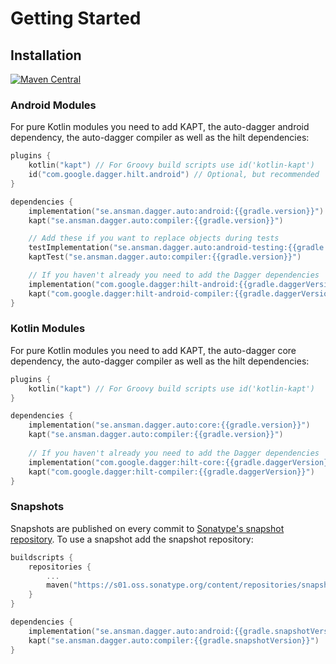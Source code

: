 # Getting Started

## Installation
[![Maven Central](https://img.shields.io/maven-central/v/se.ansman.dagger.auto/core.svg)](https://central.sonatype.com/search?smo=true&q=se.ansman.dagger.auto)

### Android Modules
For pure Kotlin modules you need to add KAPT, the auto-dagger android dependency, the auto-dagger compiler as well as 
the hilt dependencies:
```kotlin
plugins {
    kotlin("kapt") // For Groovy build scripts use id('kotlin-kapt')
    id("com.google.dagger.hilt.android") // Optional, but recommended
}

dependencies {
    implementation("se.ansman.dagger.auto:android:{{gradle.version}}")
    kapt("se.ansman.dagger.auto:compiler:{{gradle.version}}")

    // Add these if you want to replace objects during tests
    testImplementation("se.ansman.dagger.auto:android-testing:{{gradle.version}}")
    kaptTest("se.ansman.dagger.auto:compiler:{{gradle.version}}")

    // If you haven't already you need to add the Dagger dependencies
    implementation("com.google.dagger:hilt-android:{{gradle.daggerVersion}}")
    kapt("com.google.dagger:hilt-android-compiler:{{gradle.daggerVersion}}")
}
```

### Kotlin Modules
For pure Kotlin modules you need to add KAPT, the auto-dagger core dependency, the auto-dagger compiler as well as the
hilt dependencies:
```kotlin
plugins {
    kotlin("kapt") // For Groovy build scripts use id('kotlin-kapt')
}

dependencies {
    implementation("se.ansman.dagger.auto:core:{{gradle.version}}")
    kapt("se.ansman.dagger.auto:compiler:{{gradle.version}}")
    
    // If you haven't already you need to add the Dagger dependencies
    implementation("com.google.dagger:hilt-core:{{gradle.daggerVersion}}")
    kapt("com.google.dagger:hilt-compiler:{{gradle.daggerVersion}}")
}
```

### Snapshots
Snapshots are published on every commit to [Sonatype's snapshot repository](https://s01.oss.sonatype.org/content/repositories/snapshots/se/ansman/dagger/auto/). 
To use a snapshot add the snapshot repository:
```kotlin
buildscripts {
    repositories {
        ...
        maven("https://s01.oss.sonatype.org/content/repositories/snapshots/")
    }
}

dependencies {
    implementation("se.ansman.dagger.auto:android:{{gradle.snapshotVersion}}")
    kapt("se.ansman.dagger.auto:compiler:{{gradle.snapshotVersion}}")
}
```